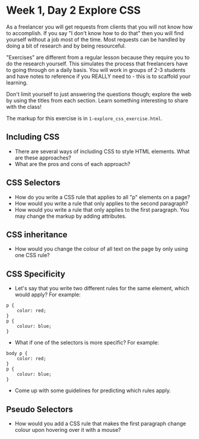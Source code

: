 # Week 1, Day 2 Explore CSS

As a freelancer you will get requests from clients that you will not know how to accomplish. If you say "I don't know how to do that" then you will find yourself without a job most of the time. Most requests can be handled by doing a bit of research and by being resourceful.

"Exercises" are different from a regular lesson because they require you to do the research yourself. This simulates the process that freelancers have to going through on a daily basis. You will work in groups of 2-3 students and have notes to reference if you REALLY need to - this is to scaffold your learning. 

Don't limit yourself to just answering the questions though; explore the web by using the titles from each section. Learn something interesting to share with the class!

The markup for this exercise is in `1-explore_css_exercise.html`.


## Including CSS

* There are several ways of including CSS to style HTML elements. What are these approaches?
* What are the pros and cons of each approach?

## CSS Selectors

* How do you write a CSS rule that applies to all "p" elements on a page?
* How would you write a rule that only applies to the second paragraph?
* How would you write a rule that only applies to the first paragraph. You may change the markup by adding attributes.


## CSS inheritance

* How would you change the colour of all text on the page by only using one CSS rule?

## CSS Specificity

* Let's say that you write two different rules for the same element, which would apply? For example:

```
p {
	color: red;
}
p {
	colour: blue;
}
```

* What if one of the selectors is more specific? For example:

```
body p {
	color: red;
}
p {
	colour: blue;
}
```

* Come up with some guidelines for predicting which rules apply.

## Pseudo Selectors

* How would you add a CSS rule that makes the first paragraph change colour upon hovering over it with a mouse?